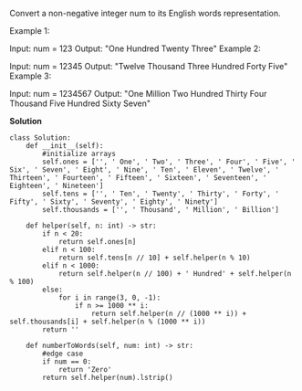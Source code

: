 Convert a non-negative integer num to its English words representation.

 

Example 1:

Input: num = 123
Output: "One Hundred Twenty Three"
Example 2:

Input: num = 12345
Output: "Twelve Thousand Three Hundred Forty Five"
Example 3:

Input: num = 1234567
Output: "One Million Two Hundred Thirty Four Thousand Five Hundred Sixty Seven"

**Solution**
```
class Solution:
    def __init__(self):
        #initialize arrays
        self.ones = ['', ' One', ' Two', ' Three', ' Four', ' Five', ' Six', ' Seven', ' Eight', ' Nine', ' Ten', ' Eleven', ' Twelve', ' Thirteen', ' Fourteen', ' Fifteen', ' Sixteen', ' Seventeen', ' Eighteen', ' Nineteen']
        self.tens = ['', ' Ten', ' Twenty', ' Thirty', ' Forty', ' Fifty', ' Sixty', ' Seventy', ' Eighty', ' Ninety']
        self.thousands = ['', ' Thousand', ' Million', ' Billion']
    
    def helper(self, n: int) -> str:
        if n < 20:
            return self.ones[n]
        elif n < 100:
            return self.tens[n // 10] + self.helper(n % 10)
        elif n < 1000:
            return self.helper(n // 100) + ' Hundred' + self.helper(n % 100)
        else:
            for i in range(3, 0, -1):
                if n >= 1000 ** i:
                    return self.helper(n // (1000 ** i)) + self.thousands[i] + self.helper(n % (1000 ** i))
        return ''
    
    def numberToWords(self, num: int) -> str:
        #edge case
        if num == 0:
            return 'Zero'
        return self.helper(num).lstrip()
```
